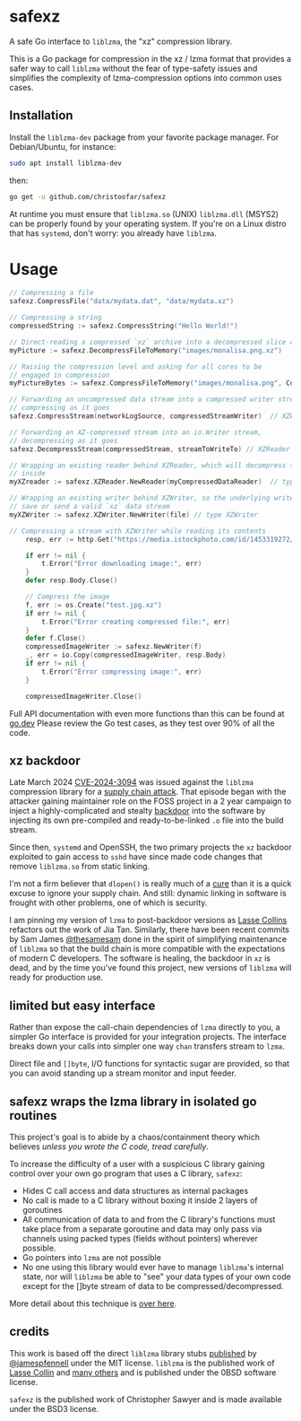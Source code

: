 # safexz

A safe Go interface to `liblzma`, the "xz" compression library.

This is a Go package for compression in the xz / lzma format that provides a safer way to call `liblzma`  without the fear of type-safety issues and simplifies the complexity of lzma-compression options into common uses cases.

## Installation

Install the `liblzma-dev` package from your favorite package manager.  For Debian/Ubuntu, for instance:
```bash
sudo apt install liblzma-dev
```

then:
```bash
go get -u github.com/christoofar/safexz
```

At runtime you must ensure that `liblzma.so` (UNIX) `liblzma.dll` (MSYS2) can be properly found by your operating system.
If you're on a Linux distro that has `systemd`, don't worry: you already have `liblzma`.

# Usage

```go
// Compressing a file
safexz.CompressFile("data/mydata.dat", "data/mydata.xz")

// Compressing a string
compressedString := safexz.CompressString("Hello World!")

// Direct-reading a compressed `xz` archive into a decompressed slice of bytes
myPicture := safexz.DecompressFileToMemory("images/monalisa.png.xz")

// Raising the compression level and asking for all cores to be
// engaged in compression
myPictureBytes := safexz.CompressFileToMemory("images/monalisa.png", CompressionFullPowerBetter)

// Forwarding an uncompressed data stream into a compressed writer stream,
// compressing as it goes
safexz.CompressStream(networkLogSource, compressedStreamWriter)  // XZWriter is the writer

// Forwarding an XZ-compressed stream into an io.Writer stream,
// decompressing as it goes
safexz.DecompressStream(compressedStream, streamToWriteTo) // XZReader is the reader

// Wrapping an existing reader behind XZReader, which will decompress the xz/lzma stream
// inside
myXZreader := safexz.XZReader.NewReader(myCompressedDataReader)  // type XZReader

// Wrapping an existing writer behind XZWriter, so the underlying writer sees and will
// save or send a valid `xz` data stream
myXZWriter := safexz.XZWriter.NewWriter(file) // type XZWriter

// Compressing a stream with XZWriter while reading its contents
	resp, err := http.Get("https://media.istockphoto.com/id/1453319272/photo/columbus-ohio-usa-skyline-on-the-scioto-river.jpg?s=2048x2048&w=is&k=20&c=tgQ4HAX-dX7A1XTanxHMrkFOg5Fpa2kW87m96JKLcUM=")

	if err != nil {
		t.Error("Error downloading image:", err)
	}
	defer resp.Body.Close()

	// Compress the image
	f, err := os.Create("test.jpg.xz")
	if err != nil {
		t.Error("Error creating compressed file:", err)
	}
	defer f.Close()
	compressedImageWriter := safexz.NewWriter(f)
	_, err = io.Copy(compressedImageWriter, resp.Body)
	if err != nil {
		t.Error("Error compressing image:", err)
	}

	compressedImageWriter.Close()
```

Full API documentation with even more functions than this can be found at [go.dev](https://pkg.go.dev/github.com/christoofar/safexz#pkg-functions)   Please review the Go test cases, as they test over 90% of all the code.

## xz backdoor

Late March 2024 [CVE-2024-3094](https://research.swtch.com/xz-timeline) was issued against the `liblzma` compression library for a [supply chain attack](https://www.crowdstrike.com/cybersecurity-101/cyberattacks/supply-chain-attacks/). That episode began with the attacker gaining maintainer role on the FOSS project in a 2 year campaign to inject a highly-complicated and stealty [backdoor](<https://en.wikipedia.org/wiki/Backdoor_(computing)>) into the software by injecting its own pre-compiled and ready-to-be-linked `.o` file into the build stream.

Since then, `systemd` and OpenSSH, the two primary projects the `xz` backdoor exploited to gain access to `sshd` have since made code changes that remove `liblzma.so` from static linking.

I'm not a firm believer that `dlopen()` is really much of a [cure](https://github.com/golang/go/issues/58548) than it is a quick excuse to ignore your supply chain. And still: dynamic linking in software is frought with other problems, one of which is security.

I am pinning my version of `lzma` to post-backdoor versions as [Lasse Collins](https://tukaani.org/contact.html) refactors out the work of Jia Tan. Similarly, there have been recent commits by Sam James [@thesamesam](https://github.com/thesamesam) done in the spirit of simplifying maintenance of `liblzma` so that the build chain is more compatible with the expectations of modern C developers. The software is healing, the backdoor in `xz` is dead, and by the time you've found this project, new versions of `liblzma` will ready for production use.

## limited but easy interface

Rather than expose the call-chain dependencies of `lzma` directly to you, a simpler Go interface is provided for your integration projects. The interface breaks down your calls into simpler one way `chan` transfers stream to `lzma`.

Direct file and `[]byte`, I/O functions for syntactic sugar are provided, so that you can avoid standing up a stream monitor and input feeder.

## safexz wraps the lzma library in isolated go routines

This project's goal is to abide by a chaos/containment theory which believes _unless you wrote the C code, tread carefully_.

To increase the difficulty of a user with a suspicious C library gaining control over your own go program that uses a C library, `safexz`:

- Hides C call access and data structures as internal packages
- No call is made to a C library without boxing it inside 2 layers of goroutines
- All communication of data to and from the C library's functions must take place from a separate goroutine and data may only pass via channels using packed types (fields without pointers) wherever possible.
- Go pointers into `lzma` are not possible
- No one using this library would ever have to manage `liblzma`'s internal state, nor will `liblzma` be able to "see" your data types of your own code except for the []byte stream of data to be compressed/decompressed.

More detail about this technique is [over here](https://gist.github.com/christoofar/880b4bcf3018f4681bb71bfdf1c16a6a).

## credits

This work is based off the direct `liblzma` library stubs [published](https://github.com/jamespfennell/xz) by [@jamespfennell](https://github.com/jamespfennell/xz) under the MIT license. `liblzma` is the published work of [Lasse Collin](https://git.tukaani.org/?p=xz.git;a=blob_plain;f=AUTHORS;hb=fcbd0d199933a69713cb293cbd7409a757d854cd) and [many others](https://git.tukaani.org/?p=xz.git;a=blob;f=THANKS;h=7d2d4fe82ad8ab14161d1bacd8ef3437fe51634d;hb=fcbd0d199933a69713cb293cbd7409a757d854cd) and is published under the 0BSD software license.

`safexz` is the published work of Christopher Sawyer and is made available under the BSD3 license.
